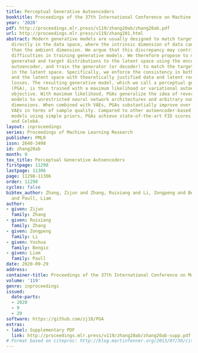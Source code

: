 ```yaml
---
title: Perceptual Generative Autoencoders
booktitle: Proceedings of the 37th International Conference on Machine Learning
year: '2020'
pdf: http://proceedings.mlr.press/v119/zhang20ab/zhang20ab.pdf
url: http://proceedings.mlr.press/v119/zhang201.html
abstract: Modern generative models are usually designed to match target distributions
  directly in the data space, where the intrinsic dimension of data can be much lower
  than the ambient dimension. We argue that this discrepancy may contribute to the
  difficulties in training generative models. We therefore propose to map both the
  generated and target distributions to the latent space using the encoder of a standard
  autoencoder, and train the generator (or decoder) to match the target distribution
  in the latent space. Specifically, we enforce the consistency in both the data space
  and the latent space with theoretically justified data and latent reconstruction
  losses. The resulting generative model, which we call a perceptual generative autoencoder
  (PGA), is then trained with a maximum likelihood or variational autoencoder (VAE)
  objective. With maximum likelihood, PGAs generalize the idea of reversible generative
  models to unrestricted neural network architectures and arbitrary number of latent
  dimensions. When combined with VAEs, PGAs substantially improve over the baseline
  VAEs in terms of sample quality. Compared to other autoencoder-based generative
  models using simple priors, PGAs achieve state-of-the-art FID scores on CIFAR-10
  and CelebA.
layout: inproceedings
series: Proceedings of Machine Learning Research
publisher: PMLR
issn: 2640-3498
id: zhang20ab
month: 0
tex_title: Perceptual Generative Autoencoders
firstpage: 11298
lastpage: 11306
page: 11298-11306
order: 11298
cycles: false
bibtex_author: Zhang, Zijun and Zhang, Ruixiang and Li, Zongpeng and Bengio, Yoshua
  and Paull, Liam
author:
- given: Zijun
  family: Zhang
- given: Ruixiang
  family: Zhang
- given: Zongpeng
  family: Li
- given: Yoshua
  family: Bengio
- given: Liam
  family: Paull
date: 2020-09-29
address: 
container-title: Proceedings of the 37th International Conference on Machine Learning
volume: '119'
genre: inproceedings
issued:
  date-parts:
  - 2020
  - 9
  - 29
software: https://github.com/zj10/PGA
extras:
- label: Supplementary PDF
  link: http://proceedings.mlr.press/v119/zhang20ab/zhang20ab-supp.pdf
# Format based on citeproc: http://blog.martinfenner.org/2013/07/30/citeproc-yaml-for-bibliographies/
---
```

